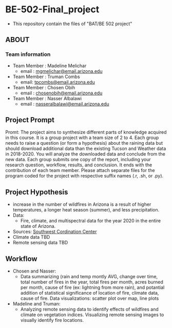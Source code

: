 # BE-502-Final_project

- This repository contain the files of "BAT/BE 502 project"  

## ABOUT

### Team information

- Team Member : Madeline Melichar 
  - email : mgmelichar@email.arizona.edu
- Team Member : Truman Combs
  - email: tpcombs@email.arizona.edu
- Team Member : Chosen Obih
  - email : chosenobih@email.arizona.edu
- Team Member : Nasser Albalawi
  - email : nasseralbalawi@email.arizona.edu

## Project Prompt 
Promt: The project aims to synthesize different parts of knowledge acquired in this course. It is a group project with a team size of 2 to 4. Each group needs to raise a question (or form a hypothesis) about the raining data but should download additional data than the existing Tucson and Weather data in 2018-2020. You will analyze the downloaded data and conclude from the new data. Each group submits one copy of the report, including your research question, workflow, results, and conclusion. It ends with the contribution of each team member. Please attach separate files for the program coded for the project with respective suffix names (.r, .sh, or .py).


## Project Hypothesis
-  increase in the number of wildfires in Arizona is a result of higher temperatures, a longer heat season (summer), and less precipitation.
- Data: 
  - Fire, climate, and multispectral data for the year 2020 in the entire state of Arizona.
- Sources:
  [Southwest Cordination Center](https://gacc.nifc.gov/swcc/predictive/intelligence/Historical/Fire_and_Resource_Data/Historical_Fires_Acres.htm)
- Climate data TBD
- Remote sensing data TBD


## Workflow
- Chosen and Nasser:
  - Data summarizing (rain and temp montly AVG, change over time, total number of fires in the year, total fires per month, acres burned per month, cause of fire (ex: lightning from more rain), and potantial addition of statistical significance of location of fire, climate data, cause of fire. Data visualizations: scatter plot over map, line plots
- Madeline and Truman:
  - Analyzing remote sensing data to identify effects of wildfires and climate on vegetation indices. Visualizing remote sensing images to visually identify fire locations.

